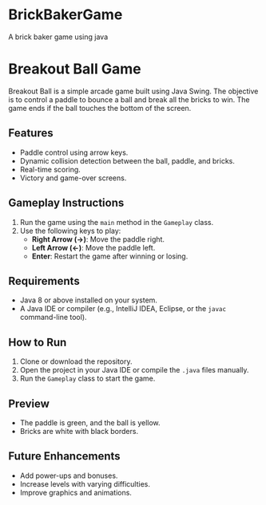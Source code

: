 # BrickBakerGame
A brick baker game using java
# Breakout Ball Game

Breakout Ball is a simple arcade game built using Java Swing. The objective is to control a paddle to bounce a ball and break all the bricks to win. The game ends if the ball touches the bottom of the screen.

## Features
- Paddle control using arrow keys.
- Dynamic collision detection between the ball, paddle, and bricks.
- Real-time scoring.
- Victory and game-over screens.

## Gameplay Instructions
1. Run the game using the `main` method in the `Gameplay` class.
2. Use the following keys to play:
   - **Right Arrow (→)**: Move the paddle right.
   - **Left Arrow (←)**: Move the paddle left.
   - **Enter**: Restart the game after winning or losing.

## Requirements
- Java 8 or above installed on your system.
- A Java IDE or compiler (e.g., IntelliJ IDEA, Eclipse, or the `javac` command-line tool).

## How to Run
1. Clone or download the repository.
2. Open the project in your Java IDE or compile the `.java` files manually.
3. Run the `Gameplay` class to start the game.

## Preview
- The paddle is green, and the ball is yellow.
- Bricks are white with black borders.

## Future Enhancements
- Add power-ups and bonuses.
- Increase levels with varying difficulties.
- Improve graphics and animations.


